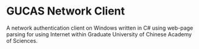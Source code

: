 # GUCAS Network Client
A network authentication client on Windows written in C# using web-page parsing for using Internet within Graduate University of Chinese Academy of Sciences.